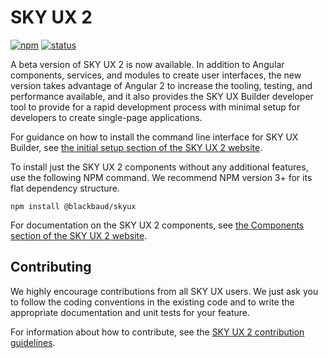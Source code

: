 # SKY UX 2

[![npm](https://img.shields.io/npm/v/@blackbaud/skyux.svg)](https://www.npmjs.com/package/@blackbaud/skyux)
[![status](https://travis-ci.org/blackbaud/skyux2.svg?branch=master)](https://travis-ci.org/blackbaud/skyux2)

A beta version of SKY UX 2 is now available. In addition to Angular components, services, and modules to create user interfaces, the new version takes advantage of Angular 2 to increase the tooling, testing, and performance available, and it also provides the SKY UX Builder developer tool to provide for a rapid development process with minimal setup for developers to create single-page applications.

For guidance on how to install the command line interface for SKY UX Builder, see [the initial setup section of the SKY UX 2 website](https://developer.blackbaud.com/skyux2/learn/get-started/2.-initial-setup).

To install just the SKY UX 2 components without any additional features, use the following NPM command. We recommend NPM version 3+ for its flat dependency structure.

`npm install @blackbaud/skyux`

For documentation on the SKY UX 2 components, see [the Components section of the SKY UX 2 website](https://developer.blackbaud.com/skyux2/components).

## Contributing

We highly encourage contributions from all SKY UX users. We just ask you to follow the coding conventions in the existing code and to write the appropriate documentation and unit tests for your feature.

For information about how to contribute, see the [SKY UX 2 contribution guidelines](https://github.com/blackbaud/skyux2/blob/master/CONTRIBUTING.md).